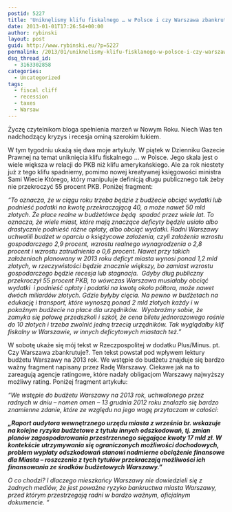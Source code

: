 ```yaml
---
postid: 5227
title: 'Uniknęlismy klifu fiskalnego … w Polsce i czy Warszawa zbankrutuje'
date: 2013-01-01T17:26:54+00:00
author: rybinski
layout: post
guid: http://www.rybinski.eu/?p=5227
permalink: /2013/01/uniknelismy-klifu-fisklanego-w-polsce-i-czy-warszawa-zbankrutuje/
dsq_thread_id:
  - 3163302858
categories:
  - Uncategorized
tags:
  - fiscal cliff
  - recession
  - taxes
  - Warsaw
---
```

Życzę czytelnikom bloga spełnienia marzeń w Nowym Roku. Niech Was ten nadchodzący kryzys i recesja ominą szerokim łukiem.

W tym tygodniu ukażą się dwa moje artykuły. W piątek w Dzienniku Gazecie Prawnej na temat uniknięcia klifu fiskalnego … w Polsce. Jego skala jest o wiele większa w relacji do PKB niż klifu amerykańskiego. Ale za rok niestety już z tego klifu spadniemy, pomimo nowej kreatywnej księgowości ministra Sami Wiecie Którego, który manipuluje definicją długu publicznego tak żeby nie przekroczyć 55 procent PKB. Poniżej fragment:

_“To oznacza, że w ciągu roku trzeba będzie z budżecie obciąć wydatki lub podnieść podatki na kwotę przekraczającą 40, a może nawet 50 mld złotych. Że płace realne w budżetówce będą  spadać przez wiele lat. To oznacza, że wiele miast, które mają znaczące deficyty będzie usiało albo drastycznie podnieść różne opłaty, albo obciąć wydatki. Radni Warszawy uchwalili budżet w oparciu o księżycowe założenia, czyli założenia wzrostu gospodarczego 2,9 procent, wzrostu realnego wynagrodzenia o 2,8 procent i wzrostu zatrudnienia o 0,6 procent. Nawet przy takich założeniach planowany w 2013 roku deficyt miasta wynosi ponad 1,2 mld złotych, w rzeczywistości będzie znacznie większy, bo zamiast wzrostu gospodarczego będzie recesja lub stagnacja.  Gdyby dług publiczny przekroczył 55 procent PKB, to wówczas Warszawa musiałaby obciąć wydatki  i podnieść opłaty i podatki na kwotę około półtora, może nawet dwóch miliardów złotych. Gdzie byłyby cięcia. Na pewno w budżetach na edukację i transport, które wynoszą ponad 2 mld złotych każdy i w pokaźnym budżecie na płace dla urzędników.  Wyobraźmy sobie, że zamyka się połowę przedszkoli i szkół, że cena biletu jednorazowego rośnie do 10 złotych i trzeba zwolnić jedną trzecią urzędników. Tak wyglądałby klif fiskalny w Warszawie, w innych deficytowych miastach też.”_

W sobotę ukaże się mój tekst w Rzeczpospolitej w dodatku Plus/Minus. pt. Czy Warszawa zbankrutuje?. Ten tekst powstał pod wpływem lektury budżetu Warszawy na 2013 rok. We wstępie do budżetu znajduje się bardzo ważny fragment napisany przez Radę Warszawy. Ciekawe jak na to zareagują agencje ratingowe, które nadały obligacjom Warszawy najwyższy możliwy rating. Poniżej fragment artykułu:

_“We wstępie do budżetu Warszawy na 2013 rok, uchwalonego przez radnych w dniu – nomen omen – 13 grudnia 2012 roku znalazło się bardzo znamienne zdanie, które ze względu na jego wagę przytaczam w całości:_

**_„Raport audytora wewnętrznego urzędu miasta z września br. wskazuje na kolejne ryzyka budżetowe z tytułu innych odszkodowań, tj. zmian planów zagospodarowania przestrzennego sięgające kwoty 17 mld zł. W kontekście utrzymywania się ograniczonych możliwości dochodowych, problem wypłaty odszkodowań stanowi nadmierne obciążenie finansowe dla Miasta – roszczenia z tych tytułów przekraczają możliwości ich finansowania ze środków budżetowych Warszawy.”_**

_O co chodzi? I dlaczego mieszkańcy Warszawy nie dowiedzieli się z żadnych mediów, że jest poważne ryzyko bankructwa miasta Warszawy, przed którym przestrzegają radni w bardzo ważnym, oficjalnym dokumencie. “_
